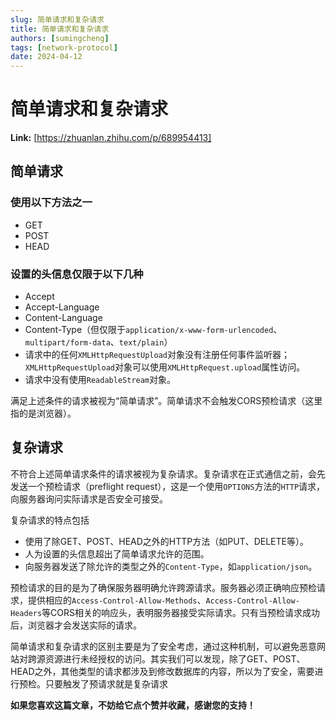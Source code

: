 ```yaml
---
slug: 简单请求和复杂请求
title: 简单请求和复杂请求
authors: [sumingcheng]
tags: [network-protocol]
date: 2024-04-12
---
```


# 简单请求和复杂请求



 **Link:** [https://zhuanlan.zhihu.com/p/689954413]

## 简单请求  
### 使用以下方法之一  

* GET
* POST
* HEAD

### 设置的头信息仅限于以下几种  

* Accept
* Accept-Language
* Content-Language
* Content-Type（但仅限于`application/x-www-form-urlencoded`、`multipart/form-data`、`text/plain`）
* 请求中的任何`XMLHttpRequestUpload`对象没有注册任何事件监听器；`XMLHttpRequestUpload`对象可以使用`XMLHttpRequest.upload`属性访问。
* 请求中没有使用`ReadableStream`对象。

满足上述条件的请求被视为“简单请求”。简单请求不会触发CORS预检请求（这里指的是浏览器）。

## 复杂请求  

不符合上述简单请求条件的请求被视为复杂请求。复杂请求在正式通信之前，会先发送一个预检请求（preflight request），这是一个使用`OPTIONS`方法的`HTTP`请求，向服务器询问实际请求是否安全可接受。

复杂请求的特点包括

* 使用了除GET、POST、HEAD之外的HTTP方法（如PUT、DELETE等）。
* 人为设置的头信息超出了简单请求允许的范围。
* 向服务器发送了除允许的类型之外的`Content-Type`，如`application/json`。

预检请求的目的是为了确保服务器明确允许跨源请求。服务器必须正确响应预检请求，提供相应的`Access-Control-Allow-Methods`、`Access-Control-Allow-Headers`等CORS相关的响应头，表明服务器接受实际请求。只有当预检请求成功后，浏览器才会发送实际的请求。

简单请求和复杂请求的区别主要是为了安全考虑，通过这种机制，可以避免恶意网站对跨源资源进行未经授权的访问。其实我们可以发现，除了GET、POST、HEAD之外，其他类型的请求都涉及到修改数据库的内容，所以为了安全，需要进行预检。只要触发了预请求就是复杂请求

**如果您喜欢这篇文章，不妨给它点个赞并收藏，感谢您的支持！**